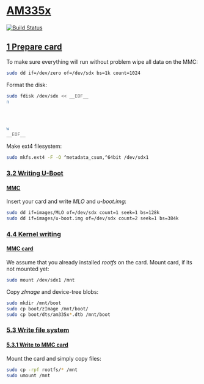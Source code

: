 # [AM335x](https://www.olimex.com/wiki/AM335x#title)
[![Build Status](https://travis-ci.org/adjivas/electronic-levelup.svg?branch=ti)](https://travis-ci.org/adjivas/electronic-levelup)

## [1 Prepare card](https://www.olimex.com/wiki/AM335x#Prepare_card)
To make sure everything will run without problem wipe all data on the MMC:
```bash
sudo dd if=/dev/zero of=/dev/sdx bs=1k count=1024
```

Format the disk:
```bash
sudo fdisk /dev/sdx << __EOF__
n




w
__EOF__
```

Make ext4 filesystem:
```bash
sudo mkfs.ext4 -F -O ^metadata_csum,^64bit /dev/sdx1
```

### [3.2 Writing U-Boot](https://www.olimex.com/wiki/AM335x#Writing_U-Boot)
#### [MMC](https://www.olimex.com/wiki/AM335x#MMC)
Insert your card and write *MLO* and *u-boot.img*:
```bash
sudo dd if=images/MLO of=/dev/sdx count=1 seek=1 bs=128k 
sudo dd if=images/u-boot.img of=/dev/sdx count=2 seek=1 bs=384k
```

### [4.4 Kernel writing](https://www.olimex.com/wiki/AM335x#Kernel_writing)
#### [MMC card](https://www.olimex.com/wiki/AM335x#MMC_card)
We assume that you already installed *rootfs* on the card. Mount card, if its not mounted yet:
```bash
sudo mount /dev/sdx1 /mnt
```

Copy *zImage* and device-tree blobs:
```bash
sudo mkdir /mnt/boot
sudo cp boot/zImage /mnt/boot/
sudo cp boot/dts/am335x*.dtb /mnt/boot
```

### [5.3 Write file system](https://www.olimex.com/wiki/AM335x#Write_file_system)
#### [5.3.1 Write to MMC card](https://www.olimex.com/wiki/AM335x#Write_to_MMC_card)
Mount the card and simply copy files:
```bash
sudo cp -rpf rootfs/* /mnt
sudo umount /mnt
```

